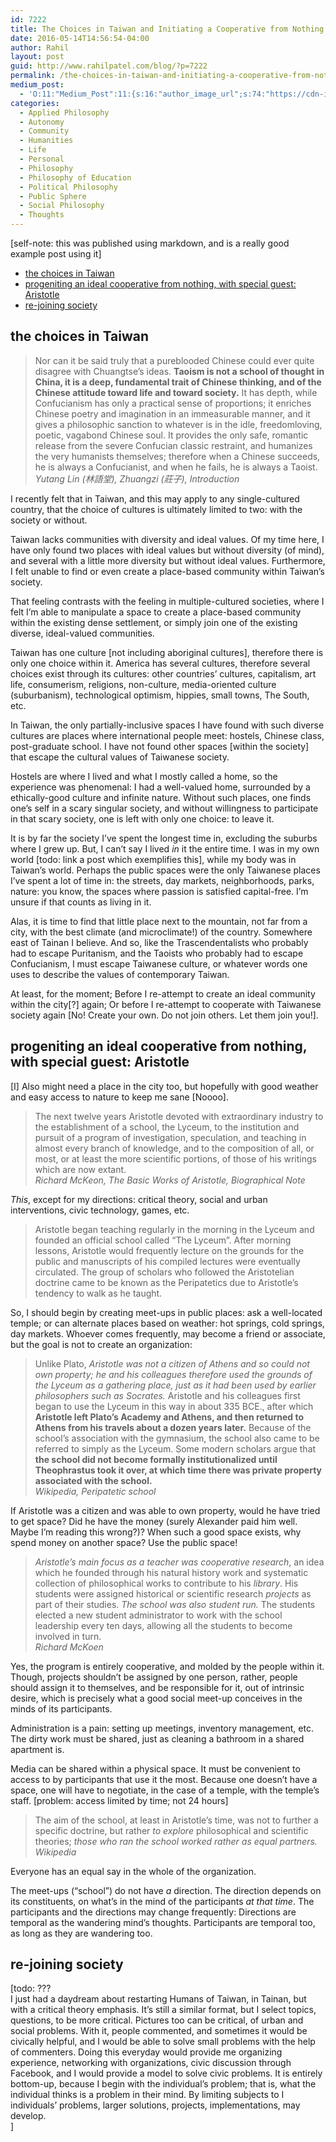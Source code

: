 ```yaml
---
id: 7222
title: The Choices in Taiwan and Initiating a Cooperative from Nothing
date: 2016-05-14T14:56:54-04:00
author: Rahil
layout: post
guid: http://www.rahilpatel.com/blog/?p=7222
permalink: /the-choices-in-taiwan-and-initiating-a-cooperative-from-nothing
medium_post:
  - 'O:11:"Medium_Post":11:{s:16:"author_image_url";s:74:"https://cdn-images-1.medium.com/fit/c/200/200/1*dmbNkD5D-u45r44go_cf0g.png";s:10:"author_url";s:28:"https://medium.com/@rahil627";s:11:"byline_name";N;s:12:"byline_email";N;s:10:"cross_link";s:2:"no";s:2:"id";s:12:"4d76045c2d33";s:21:"follower_notification";s:3:"yes";s:7:"license";s:19:"all-rights-reserved";s:14:"publication_id";s:2:"-1";s:6:"status";s:6:"public";s:3:"url";s:102:"https://medium.com/@rahil627/choices-in-taiwan-and-progeniting-a-cooperative-from-nothing-4d76045c2d33";}'
categories:
  - Applied Philosophy
  - Autonomy
  - Community
  - Humanities
  - Life
  - Personal
  - Philosophy
  - Philosophy of Education
  - Political Philosophy
  - Public Sphere
  - Social Philosophy
  - Thoughts
---
```

[self-note: this was published using markdown, and is a really good example post using it]

<div id="toc_container" class="toc_transparent have_bullets">
  <p class="toc_title">
  </p>
  
  <ul class="toc_list">
    <li>
      <a href="#the_choices_in_taiwan">the choices in Taiwan</a>
    </li>
    <li>
      <a href="#progeniting_an_ideal_cooperative_from_nothing_with_special_guest_aristotle">progeniting an ideal cooperative from nothing, with special guest: Aristotle</a>
    </li>
    <li>
      <a href="#re-joining_society">re-joining society</a>
    </li>
  </ul>
</div>

## <span id="the_choices_in_taiwan">the choices in Taiwan</span>

> Nor can it be said truly that a pure­blooded Chinese could ever quite disagree with Chuangtse&#8217;s ideas. **Taoism is not a school of thought in China, it is a deep, fundamental trait of Chinese thinking, and of the Chinese attitude toward life and toward society.** It has depth, while Confucianism has only a practical sense of proportions; it enriches Chinese poetry and imagination in an immeasurable manner, and it gives a philosophic sanction to whatever is in the idle, freedom­loving, poetic, vagabond Chinese soul. It provides the only safe, romantic release from the severe Confucian classic restraint, and humanizes the very humanists themselves; therefore when a Chinese succeeds, he is always a Confucianist, and when he fails, he is always a Taoist.  
> <cite>Yutang Lin (林語堂), <em>Zhuangzi (莊子)</em>, Introduction</cite>

I recently felt that in Taiwan, and this may apply to any single-cultured country, that the choice of cultures is ultimately limited to two: with the society or without.

Taiwan lacks communities with diversity and ideal values. Of my time here, I have only found two places with ideal values but without diversity (of mind), and several with a little more diversity but without ideal values. Furthermore, I felt unable to find or even create a place-based community within Taiwan&#8217;s society.

That feeling contrasts with the feeling in multiple-cultured societies, where I felt I&#8217;m able to manipulate a space to create a place-based community within the existing dense settlement, or simply join one of the existing diverse, ideal-valued communities.

Taiwan has one culture [not including aboriginal cultures], therefore there is only one choice within it. America has several cultures, therefore several choices exist through its cultures: other countries&#8217; cultures, capitalism, art life, consumerism, religions, non-culture, media-oriented culture (suburbanism), technological optimism, hippies, small towns, The South, etc.

In Taiwan, the only partially-inclusive spaces I have found with such diverse cultures are places where international people meet: hostels, Chinese class, post-graduate school. I have not found other spaces [within the society] that escape the cultural values of Taiwanese society.

Hostels are where I lived and what I mostly called a home, so the experience was phenomenal: I had a well-valued home, surrounded by a ethically-good culture and infinite nature. Without such places, one finds one&#8217;s self in a scary singular society, and without willingness to participate in that scary society, one is left with only one choice: to leave it.

It is by far the society I&#8217;ve spent the longest time in, excluding the suburbs where I grew up. But, I can&#8217;t say I lived _in_ it the entire time. I was in my own world [todo: link a post which exemplifies this], while my body was in Taiwan&#8217;s world. Perhaps the public spaces were the only Taiwanese places I&#8217;ve spent a lot of time in: the streets, day markets, neighborhoods, parks, nature: you know, the spaces where passion is satisfied capital-free. I&#8217;m unsure if that counts as living in it.

Alas, it is time to find that little place next to the mountain, not far from a city, with the best climate (and microclimate!) of the country. Somewhere east of Tainan I believe. And so, like the Trascendentalists who probably had to escape Puritanism, and the Taoists who probably had to escape Confucianism, I must escape Taiwanese culture, or whatever words one uses to describe the values of contemporary Taiwan.

At least, for the moment; Before I re-attempt to create an ideal community within the city[?] again; Or before I re-attempt to cooperate with Taiwanese society again [No! Create your own. Do not join others. Let them join you!].

## <span id="progeniting_an_ideal_cooperative_from_nothing_with_special_guest_aristotle">progeniting an ideal cooperative from nothing, with special guest: Aristotle</span>

[I] Also might need a place in the city too, but hopefully with good weather and easy access to nature to keep me sane [Noooo].

> The next twelve years Aristotle devoted with extraordinary industry to the establishment of a school, the Lyceum, to the institution and pursuit of a program of investigation, speculation, and teaching in almost every branch of knowledge, and to the composition of all, or most, or at least the more scientific portions, of those of his writings which are now extant.  
> <cite>Richard McKeon, <em>The Basic Works of Aristotle</em>, Biographical Note</cite>

_This_, except for my directions: critical theory, social and urban interventions, civic technology, games, etc.

> Aristotle began teaching regularly in the morning in the Lyceum and founded an official school called &#8220;The Lyceum&#8221;. After morning lessons, Aristotle would frequently lecture on the grounds for the public and manuscripts of his compiled lectures were eventually circulated. The group of scholars who followed the Aristotelian doctrine came to be known as the Peripatetics due to Aristotle’s tendency to walk as he taught.

So, I should begin by creating meet-ups in public places: ask a well-located temple; or can alternate places based on weather: hot springs, cold springs, day markets. Whoever comes frequently, may become a friend or associate, but the goal is not to create an organization:

> Unlike Plato, _Aristotle was not a citizen of Athens and so could not own property; he and his colleagues therefore used the grounds of the Lyceum as a gathering place, just as it had been used by earlier philosophers such as Socrates._ Aristotle and his colleagues first began to use the Lyceum in this way in about 335 BCE., after which **Aristotle left Plato&#8217;s Academy and Athens, and then returned to Athens from his travels about a dozen years later.** Because of the school&#8217;s association with the gymnasium, the school also came to be referred to simply as the Lyceum. Some modern scholars argue that **the school did not become formally institutionalized until Theophrastus took it over, at which time there was private property associated with the school.**  
> <cite>Wikipedia, Peripatetic school</cite>

If Aristotle was a citizen and was able to own property, would he have tried to get space? Did he have the money (surely Alexander paid him well. Maybe I&#8217;m reading this wrong?)? When such a good space exists, why spend money on another space? Use the public space!

> _Aristotle’s main focus as a teacher was cooperative research_, an idea which he founded through his natural history work and systematic collection of philosophical works to contribute to his _library_. His students were assigned historical or scientific research _projects_ as part of their studies. _The school was also student run._ The students elected a new student administrator to work with the school leadership every ten days, allowing all the students to become involved in turn.  
> <cite>Richard McKoen</cite>

Yes, the program is entirely cooperative, and molded by the people within it. Though, projects shouldn&#8217;t be assigned by one person, rather, people should assign it to themselves, and be responsible for it, out of intrinsic desire, which is precisely what a good social meet-up conceives in the minds of its participants.

Administration is a pain: setting up meetings, inventory management, etc. The dirty work must be shared, just as cleaning a bathroom in a shared apartment is.

Media can be shared within a physical space. It must be convenient to access to by participants that use it the most. Because one doesn&#8217;t have a space, one will have to negotiate, in the case of a temple, with the temple&#8217;s staff. [problem: access limited by time; not 24 hours]

> The aim of the school, at least in Aristotle&#8217;s time, was not to further a specific doctrine, but rather _to explore_ philosophical and scientific theories; _those who ran the school worked rather as equal partners._  
> <cite>Wikipedia</cite>

Everyone has an equal say in the whole of the organization.

The meet-ups (&#8220;school&#8221;) do not have _a_ direction. The direction depends on its constituents, on what&#8217;s in the mind of the participants _at that time_. The participants and the directions may change frequently: Directions are temporal as the wandering mind&#8217;s thoughts. Participants are temporal too, as long as they are wandering too.

## <span id="re-joining_society">re-joining society</span>

[todo: ???  
I just had a daydream about restarting Humans of Taiwan, in Tainan, but with a critical theory emphasis. It&#8217;s still a similar format, but I select topics, questions, to be more critical. Pictures too can be critical, of urban and social problems. With it, people commented, and sometimes it would be civically helpful, and I would be able to solve small problems with the help of commenters. Doing this everyday would provide me organizing experience, networking with organizations, civic discussion through Facebook, and I would provide a model to solve civic problems. It is entirely bottom-up, because I begin with the individual&#8217;s problem; that is, what the individual thinks is a problem in their mind. By limiting subjects to I individuals&#8217; problems, larger solutions, projects, implementations, may develop.  
]